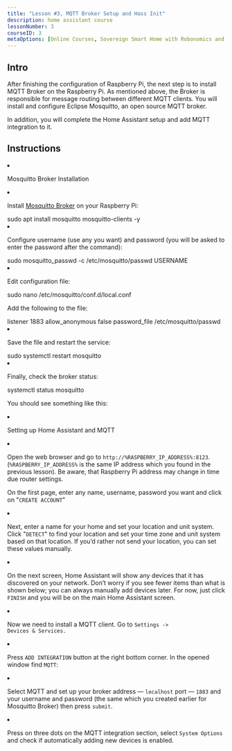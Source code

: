 ```yaml
---
title: "Lesson #3, MQTT Broker Setup and Hass Init"
description: home assistant course
lessonNumber: 3
courseID: 3
metaOptions: [Online Courses, Sovereign Smart Home with Robonomics and Home Assistant]
---
```


<section class="container__reg">

## Intro

After finishing the configuration of Raspberry Pi, the next step is to install MQTT Broker on the Raspberry Pi. As mentioned above, the Broker is responsible for message routing between different MQTT clients. You will install and configure Eclipse Mosquitto, an open source MQTT broker.

<LessonImages src="smart-house-course/lesson-3-1.jpg" alt="scheme" imageClasses="mb"/>

In addition, you will complete the Home Assistant setup and add MQTT integration to it.

</section>

<section class="container__reg">

## Instructions

<List type="numbers">

<li>


Mosquitto Broker Installation

<List>
<li>

Install [Mosquitto Broker](https://mosquitto.org/) on your Raspberry Pi:


<LessonCodeWrapper language="bash">
sudo apt install mosquitto mosquitto-clients -y
</LessonCodeWrapper>
</li>

<li>

Configure username (use any you want) and password (you will be asked to enter the password after the command):

<LessonCodeWrapper language="bash">
sudo mosquitto_passwd -c /etc/mosquitto/passwd USERNAME
</LessonCodeWrapper>

</li>

<li>

Edit configuration file:

<LessonCodeWrapper language="bash">
sudo nano /etc/mosquitto/conf.d/local.conf
</LessonCodeWrapper>

Add the following to the file:

<LessonCodeWrapper language="bash">
listener 1883
allow_anonymous false
password_file /etc/mosquitto/passwd
</LessonCodeWrapper>
</li>

<li>

Save the file  and restart the service:

<LessonCodeWrapper language="bash">
sudo systemctl restart mosquitto
</LessonCodeWrapper>
</li>

<li>

Finally, check the broker status:

<LessonCodeWrapper language="bash">
systemctl status mosquitto
</LessonCodeWrapper>

You should see something like this:

<LessonImages src="smart-house-course/lesson-3-2.jpg" alt="code"/>
</li>
</List>
</li>

<li>

Setting up Home Assistant and MQTT

<List>

<li>

Open the web browser and go to <code>http://%RASPBERRY_IP_ADDRESS%:8123</code>. (<code>%RASPBERRY_IP_ADDRESS%</code> is the same IP address which you found in the previous lesson). Be aware, that Raspberry Pi address may change in time due router settings. 

On the first page, enter any name, username, password you want and click on  "<code>CREATE ACCOUNT</code>"

<LessonImages src="smart-house-course/lesson-3-3.jpeg" alt="tutorial"/>
</li>

<li>

Next, enter a name for your home and set your location and unit system. Click "<code>DETECT</code>" to find your location and set your time zone and unit system based on that location. If you’d rather not send your location, you can set these values manually.

<LessonImages src="smart-house-course/lesson-3-4.jpeg" alt="tutorial"/>
</li>

<li>

On the next screen, Home Assistant will show any devices that it has discovered on your network. Don’t worry if you see fewer items than what is shown below; you can always manually add devices later. For now, just click <code>FINISH</code> and you will be on the main Home Assistant screen.

<LessonImages src="smart-house-course/lesson-3-5.jpeg" alt="tutorial"/>
</li>

<li>

Now we need to install a MQTT client. Go to <code>Settings -> Devices & Services.</code>

<LessonImages src="smart-house-course/lesson-3-6.jpeg" alt="tutorial"/>
</li>

<li>

Press <code>ADD INTEGRATION</code> button at the right bottom corner. In the opened window find <code>MQTT</code>:

<LessonImages src="smart-house-course/lesson-3-7.jpeg" alt="tutorial"/>
</li>

<li>

Select MQTT and set up your broker address — <code>localhost</code> port — <code>1883</code> and your username and password (the same which you created earlier for Mosquitto Broker) then press  <code>submit</code>.

<LessonImages src="smart-house-course/lesson-3-8.jpeg" alt="tutorial"/>
</li>

<li>

Press on three dots on the MQTT integration section, select <code>System Options</code> and check if automatically adding new devices is enabled.

<LessonImages src="smart-house-course/lesson-3-9.jpeg" alt="tutorial"/>

</li>
</List>
</li>
</List>
</section>
